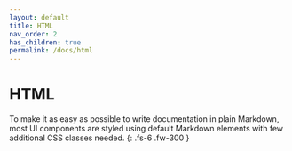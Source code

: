 ```yaml
---
layout: default
title: HTML
nav_order: 2
has_children: true
permalink: /docs/html
---
```


# HTML

To make it as easy as possible to write documentation in plain Markdown, most UI components are styled using default Markdown elements with few additional CSS classes needed.
{: .fs-6 .fw-300 }
